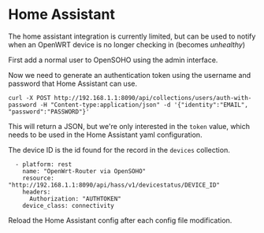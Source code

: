 # Home Assistant

The home assistant integration is currently limited, but can be used to notify when an OpenWRT device is no longer checking in (becomes *unhealthy*)

First add a normal user to OpenSOHO using the admin interface.

Now we need to generate an authentication token using the username and password  that Home Assistant can use.

```
curl -X POST http://192.168.1.1:8090/api/collections/users/auth-with-password -H "Content-type:application/json" -d '{"identity":"EMAIL", "password":"PASSWORD"}'
```

This will return a JSON, but we're only interested in the `token` value, which needs to be used in the Home Assistant yaml configuration.

The device ID is the id found for the record in the `devices` collection.

```
  - platform: rest
    name: "OpenWrt-Router via OpenSOHO"
    resource: "http://192.168.1.1:8090/api/hass/v1/devicestatus/DEVICE_ID"
    headers:
      Authorization: "AUTHTOKEN"
    device_class: connectivity
```

Reload the Home Assistant config after each config file modification.

